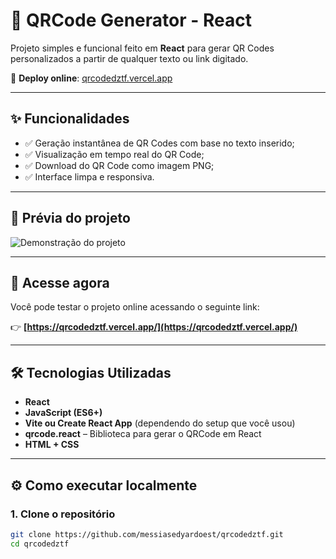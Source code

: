 # 📱 QRCode Generator - React

Projeto simples e funcional feito em **React** para gerar QR Codes personalizados a partir de qualquer texto ou link digitado.

🔗 **Deploy online**: [qrcodedztf.vercel.app](https://qrcodedztf.vercel.app/)

---

## ✨ Funcionalidades

- ✅ Geração instantânea de QR Codes com base no texto inserido;
- ✅ Visualização em tempo real do QR Code;
- ✅ Download do QR Code como imagem PNG;
- ✅ Interface limpa e responsiva.

---

## 📸 Prévia do projeto

![Demonstração do projeto](https://qrcodedztf.vercel.app/demo.png) <!-- Caso você tenha uma imagem, altere o link aqui -->

---

## 🚀 Acesse agora

Você pode testar o projeto online acessando o seguinte link:

👉 **[https://qrcodedztf.vercel.app/](https://qrcodedztf.vercel.app/)**

---

## 🛠️ Tecnologias Utilizadas

- **React**
- **JavaScript (ES6+)**
- **Vite ou Create React App** (dependendo do setup que você usou)
- **qrcode.react** – Biblioteca para gerar o QRCode em React
- **HTML + CSS**

---

## ⚙️ Como executar localmente

### 1. Clone o repositório

```bash
git clone https://github.com/messiasedyardoest/qrcodedztf.git
cd qrcodedztf
